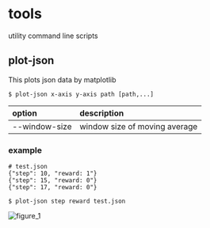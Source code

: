 # tools
utility command line scripts

## plot-json
This plots json data by matplotlib
```
$ plot-json x-axis y-axis path [path,...]
```

| option | description
|:-|:-|
| --window-size | window size of moving average |

### example
```
# test.json
{"step": 10, "reward: 1"}
{"step": 15, "reward: 0"}
{"step": 17, "reward: 0"}
```

```
$ plot-json step reward test.json
```
![figure_1](https://user-images.githubusercontent.com/5235131/36542707-ec7e06fe-1824-11e8-93e4-2c6cfeaf1b7c.png)
